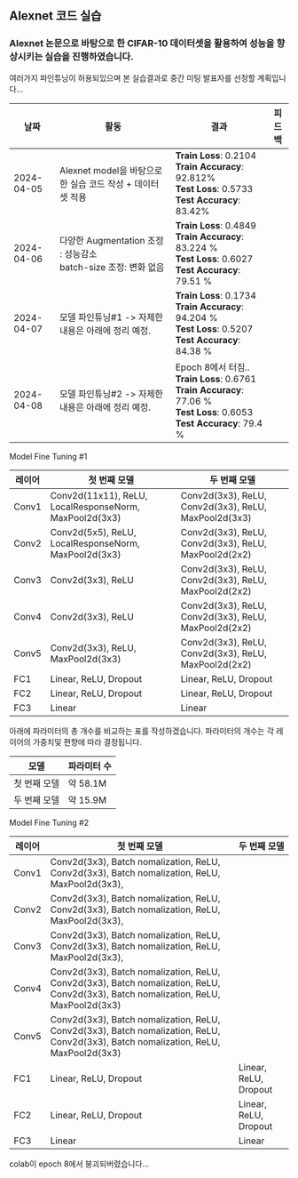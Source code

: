 ## Alexnet 코드 실습

### Alexnet 논문으로 바탕으로 한 CIFAR-10 데이터셋을 활용하여 성능을 향상시키는 실습을 진행하였습니다.

여러가지 파인튜닝이 허용되있으며 본 실습결과로 중간 미팅 발표자를 선정할 계획입니다... 


| 날짜        | 활동                                | 결과                                           | 피드백                                           |
|-------------|-------------------------------------|-------------------------------------------------|-------------------------------------------------|
| 2024-04-05  | Alexnet model을 바탕으로한 실습 코드 작성 + 데이터셋 적용 |**Train Loss**: 0.2104 **Train Accuracy**: 92.812% <br>   **Test Loss**: 0.5733 **Test Accuracy**: 83.42% |
| 2024-04-06  | 다양한 Augmentation 조정 : 성능감소 <br> batch-size 조정: 변화 없음 |**Train Loss**: 0.4849 **Train Accuracy**: 83.224 % <br> **Test Loss**: 0.6027 **Test Accuracy**: 79.51 %|
| 2024-04-07  | 모델 파인튜닝#1 -> 자제한 내용은 아래에 정리 예정. |**Train Loss**:  0.1734 **Train Accuracy**: 94.204 % <br> **Test Loss**: 0.5207 **Test Accuracy**: 84.38 %|
| 2024-04-08  | 모델 파인튜닝#2 -> 자제한 내용은 아래에 정리 예정. |Epoch 8에서 터짐..<br> **Train Loss**:  0.6761 **Train Accuracy**: 77.06 % <br> **Test Loss**: 0.6053 **Test Accuracy**: 79.4 % |


Model Fine Tuning #1

| 레이어 | 첫 번째 모델 | 두 번째 모델 |
|-------|-------------------|-------------------|
| Conv1 | Conv2d(11x11), ReLU, LocalResponseNorm, MaxPool2d(3x3) | Conv2d(3x3), ReLU, Conv2d(3x3), ReLU, MaxPool2d(3x3) |
| Conv2 | Conv2d(5x5), ReLU, LocalResponseNorm, MaxPool2d(3x3) | Conv2d(3x3), ReLU, Conv2d(3x3), ReLU, MaxPool2d(2x2) |
| Conv3 | Conv2d(3x3), ReLU | Conv2d(3x3), ReLU, Conv2d(3x3), ReLU, MaxPool2d(2x2) |
| Conv4 | Conv2d(3x3), ReLU | Conv2d(3x3), ReLU, Conv2d(3x3), ReLU, MaxPool2d(2x2) |
| Conv5 | Conv2d(3x3), ReLU, MaxPool2d(3x3) | Conv2d(3x3), ReLU, Conv2d(3x3), ReLU, MaxPool2d(2x2) |
| FC1   | Linear, ReLU, Dropout | Linear, ReLU, Dropout |
| FC2   | Linear, ReLU, Dropout | Linear, ReLU, Dropout |
| FC3   | Linear | Linear |

아래에 파라미터의 총 개수를 비교하는 표를 작성하겠습니다. 파라미터의 개수는 각 레이어의 가중치및 편향에 따라 결정됩니다.

| 모델        | 파라미터 수 |
|-------------|------------|
| 첫 번째 모델 | 약 58.1M   |
| 두 번째 모델 | 약 15.9M   |

Model Fine Tuning #2

| 레이어 | 첫 번째 모델 | 두 번째 모델 |
|-------|-------------------|-------------------|
| Conv1 | Conv2d(3x3), Batch nomalization, ReLU, Conv2d(3x3), Batch nomalization, ReLU, MaxPool2d(3x3), |
| Conv2 | Conv2d(3x3), Batch nomalization, ReLU, Conv2d(3x3), Batch nomalization, ReLU, MaxPool2d(3x3), |
| Conv3 | Conv2d(3x3), Batch nomalization, ReLU, Conv2d(3x3), Batch nomalization, ReLU, MaxPool2d(3x3),  |
| Conv4 | Conv2d(3x3), Batch nomalization, ReLU, Conv2d(3x3), Batch nomalization, ReLU, Conv2d(3x3), Batch nomalization, ReLU, MaxPool2d(3x3) |
| Conv5 | Conv2d(3x3), Batch nomalization, ReLU, Conv2d(3x3), Batch nomalization, ReLU, Conv2d(3x3), Batch nomalization, ReLU, MaxPool2d(3x3) |
| FC1   | Linear, ReLU, Dropout | Linear, ReLU, Dropout |
| FC2   | Linear, ReLU, Dropout | Linear, ReLU, Dropout |
| FC3   | Linear | Linear |

colab이 epoch 8에서 붕괴되버렸습니다...
